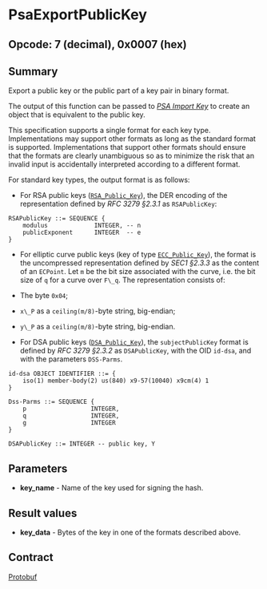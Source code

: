 <!--
  -- Copyright (c) 2019, Arm Limited, All Rights Reserved
  -- SPDX-License-Identifier: Apache-2.0
  --
  -- Licensed under the Apache License, Version 2.0 (the "License"); you may
  -- not use this file except in compliance with the License.
  -- You may obtain a copy of the License at
  --
  -- http://www.apache.org/licenses/LICENSE-2.0
  --
  -- Unless required by applicable law or agreed to in writing, software
  -- distributed under the License is distributed on an "AS IS" BASIS, WITHOUT
  -- WARRANTIES OR CONDITIONS OF ANY KIND, either express or implied.
  -- See the License for the specific language governing permissions and
  -- limitations under the License.
--->
# PsaExportPublicKey

## Opcode: 7 (decimal), 0x0007 (hex)

## Summary

Export a public key or the public part of a key pair in binary format.

The output of this function can be passed to [*PSA Import Key*](psa_import_key.md) to create an object that is equivalent to the public key.

This specification supports a single format for each key type. Implementations may support other formats as long as the standard format is supported. Implementations that support other formats should ensure that the formats are clearly unambiguous so as to minimize the risk that an invalid input is accidentally interpreted according to a different format.

For standard key types, the output format is as follows:

* For RSA public keys ([`RSA_Public_Key`](key_attributes.md)), the DER encoding of the representation defined by *RFC 3279 §2.3.1* as `RSAPublicKey`:

```
RSAPublicKey ::= SEQUENCE {
    modulus             INTEGER, -- n
    publicExponent      INTEGER  -- e
}
```

* For elliptic curve public keys (key of type [`ECC_Public_Key`](key_attributes.md)), the format is the uncompressed representation defined by *SEC1 §2.3.3* as the content of an `ECPoint`. Let `m` be the bit size associated with the curve, i.e. the bit size of `q` for a curve over `F\_q`. The representation consists of:

* The byte `0x04`;

* `x\_P` as a `ceiling(m/8)`-byte string, big-endian;

* `y\_P` as a `ceiling(m/8)`-byte string, big-endian.

* For DSA public keys ([`DSA_Public_Key`](key_attributes.md)), the `subjectPublicKey` format is defined by *RFC 3279 §2.3.2* as `DSAPublicKey`,  with the OID `id-dsa`, and with the parameters `DSS-Parms`.

```
id-dsa OBJECT IDENTIFIER ::= {
    iso(1) member-body(2) us(840) x9-57(10040) x9cm(4) 1
}

Dss-Parms ::= SEQUENCE {
    p                  INTEGER,
    q                  INTEGER,
    g                  INTEGER
}

DSAPublicKey ::= INTEGER -- public key, Y
```

## Parameters

* **key_name** - Name of the key used for signing the hash.

## Result values

* **key_data** - Bytes of the key in one of the formats described above.

## Contract

[Protobuf](https://github.com/parallaxsecond/parsec-operations/blob/master/protobuf/export_public_key.proto)
